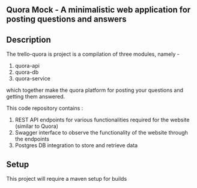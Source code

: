 ## Quora Mock - A minimalistic web application for posting questions and answers 

## Description
The trello-quora is project is a compilation of three modules, namely -
1. quora-api
2. quora-db
3. quora-service   

which together make the quora platform for posting your questions and getting them answered. 

This code repository contains :  

1. REST API endpoints for various functionalities required for the website (similar to Quora)
2. Swagger interface to observe the functionality of the website through the endpoints 
3. Postgres DB integration to store and retrieve data

## Setup

This project will require a maven setup for builds
